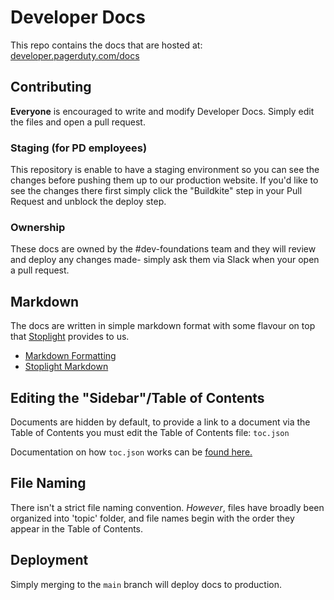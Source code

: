 # Developer Docs

This repo contains the docs that are hosted at: [developer.pagerduty.com/docs](https://developer.pagerduty.com/docs)

## Contributing

**Everyone** is encouraged to write and modify Developer Docs. Simply edit the files and open a pull request.

### Staging (for PD employees)

This repository is enable to have a staging environment so you can see the changes before pushing them up to our production website. If you'd like to see the changes there first simply click the "Buildkite" step in your Pull Request and unblock the deploy step.

### Ownership
These docs are owned by the #dev-foundations team and they will review and deploy any changes made- simply ask them via Slack when your open a pull request.

## Markdown
The docs are written in simple markdown format with some flavour on top that [Stoplight](stoplight.io) provides to us.

  - [Markdown Formatting](https://www.markdownguide.org/basic-syntax/)
  - [Stoplight Markdown]( https://meta.stoplight.io/docs/studio/docs/Documentation/03a-stoplight-flavored-markdown.md)

## Editing the "Sidebar"/Table of Contents
Documents are hidden by default, to provide a link to a document via the Table of Contents you must edit the Table of Contents file: `toc.json`

Documentation on how `toc.json` works can be [found here.](https://meta.stoplight.io/docs/platform/4.-documentation/d.table-of-contents.md)

## File Naming
There isn't a strict file naming convention. *However*, files have broadly been organized into 'topic' folder, and file names begin with the order they appear in the Table of Contents.

## Deployment
Simply merging to the `main` branch will deploy docs to production.
